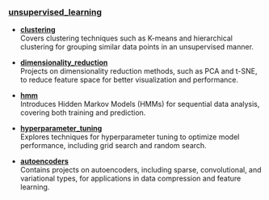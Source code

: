 ### [unsupervised_learning](unsupervised_learning/)
- **[clustering](unsupervised_learning/clustering)**  
  Covers clustering techniques such as K-means and hierarchical clustering for grouping similar data points in an unsupervised manner.

- **[dimensionality_reduction](unsupervised_learning/dimensionality_reduction)**  
  Projects on dimensionality reduction methods, such as PCA and t-SNE, to reduce feature space for better visualization and performance.

- **[hmm](unsupervised_learning/hmm)**  
  Introduces Hidden Markov Models (HMMs) for sequential data analysis, covering both training and prediction.

- **[hyperparameter_tuning](unsupervised_learning/hyperparameter_tuning)**  
  Explores techniques for hyperparameter tuning to optimize model performance, including grid search and random search.

- **[autoencoders](unsupervised_learning/autoencoders)**  
  Contains projects on autoencoders, including sparse, convolutional, and variational types, for applications in data compression and feature learning.
